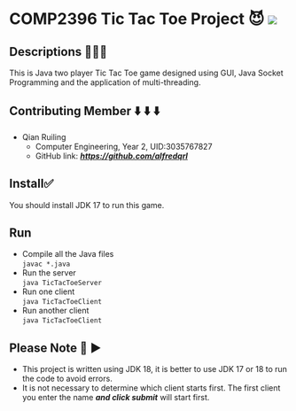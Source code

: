 # COMP2396 Tic Tac Toe Project 😈 ![](https://img.shields.io/badge/COMP2396-TicTacToe-green)  
## Descriptions 📢📢📢
This is Java two player Tic Tac Toe game designed using GUI, Java Socket Programming and the
application of multi-threading.
## Contributing Member ⬇️ ⬇️ ⬇️
- Qian Ruiling
    - Computer Engineering, Year 2, UID:3035767827
    - GitHub link: ***https://github.com/alfredqrl***
## Install✅
You should install JDK 17 to run this game.

## Run
- Compile all the Java files  
```javac *.java```
- Run the server  
```java TicTacToeServer```
- Run one client  
```java TicTacToeClient```
- Run another client  
```java TicTacToeClient```

## Please Note  💭 ▶️
- This project is written using JDK 18, it is better to use JDK 17 or 18 to run
the code to avoid errors.
- It is not necessary to determine which client
 starts first. The first client you enter the name ***and click submit*** will start first.